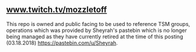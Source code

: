 ## www.twitch.tv/mozzletoff

This repo is owned and public facing to be used to reference TSM groups, operations which was provided by Sheyrah's pastebin which is no longer being managed as they have currently retired at the time of this posting (03.18.2018) https://pastebin.com/u/Sheyrah.